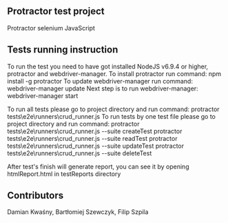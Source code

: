 ## Protractor test project

Protractor selenium JavaScript

## Tests running instruction

To run the test you need to have got installed NodeJS v6.9.4 or higher, protractor and webdriver-manager.
To install protractor run command: npm install -g protractor
To update webdriver-manager run command: webdriver-manager update
Next step is to run webdriver-manager: webdriver-manager start

To run all tests please go to project directory and run command:
protractor tests\e2e\runners\crud_runner.js
To run tests by one test file please go to project directory and run command:
protractor tests\e2e\runners\crud_runner.js --suite createTest
protractor tests\e2e\runners\crud_runner.js --suite readTest
protractor tests\e2e\runners\crud_runner.js --suite updateTest
protractor tests\e2e\runners\crud_runner.js --suite deleteTest

After test's finish will generate report, you can see it by opening htmlReport.html in testReports directory

## Contributors

Damian Kwaśny,
Bartłomiej Szewczyk,
Filip Szpila
